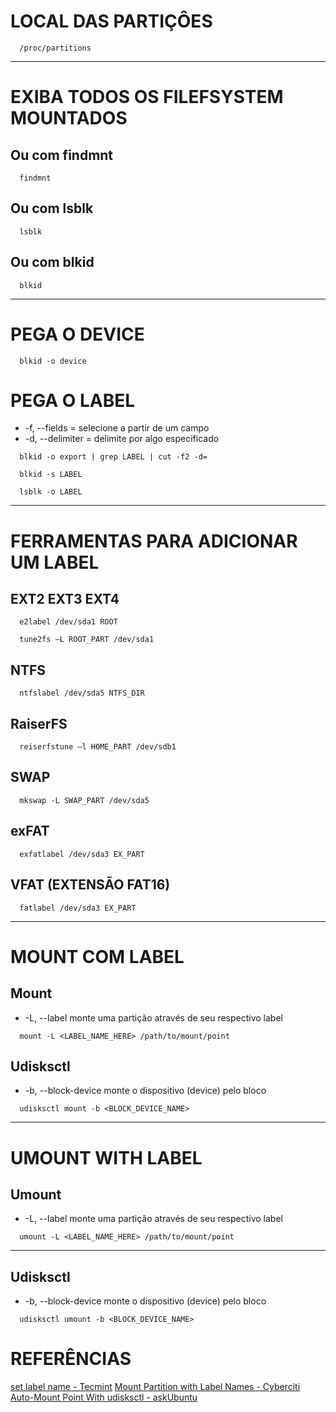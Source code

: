 # LOCAL DAS PARTIÇÔES
```
  /proc/partitions
```  

---

# EXIBA TODOS OS FILEFSYSTEM MOUNTADOS
## Ou com findmnt
```
  findmnt
```  

## Ou com lsblk
```
  lsblk
```    

## Ou com blkid
```
  blkid
```  

---

# PEGA O DEVICE
```
  blkid -o device
```  

# PEGA O LABEL
* -f<LIST>, --fields <LIST>		    = selecione a partir de um campo
* -d<DELIMITADOR>, --delimiter<DELIMITADOR> = delimite por algo especificado 
```
  blkid -o export | grep LABEL | cut -f2 -d=
```

```
  blkid -s LABEL
```

```
  lsblk -o LABEL
```  

---

# FERRAMENTAS PARA ADICIONAR UM LABEL
## EXT2 EXT3 EXT4
```
  e2label /dev/sda1 ROOT
```

```
  tune2fs –L ROOT_PART /dev/sda1
```  

## NTFS
```
  ntfslabel /dev/sda5 NTFS_DIR
```  

## RaiserFS
```
  reiserfstune –l HOME_PART /dev/sdb1
```  

## SWAP
```
  mkswap -L SWAP_PART /dev/sda5
```  

## exFAT
```
  exfatlabel /dev/sda3 EX_PART
```  

## VFAT (EXTENSÃO FAT16)
```
  fatlabel /dev/sda3 EX_PART
```  

---

# MOUNT COM LABEL
## Mount
* -L, --label 		    monte uma partição através de seu respectivo label  
```
  mount -L <LABEL_NAME_HERE> /path/to/mount/point
```  

## Udisksctl
* -b, --block-device        monte o dispositivo (device) pelo bloco
```
  udisksctl mount -b <BLOCK_DEVICE_NAME>
```  

---

# UMOUNT WITH LABEL
## Umount
* -L, --label		    monte uma partição através de seu respectivo label  
```
  umount -L <LABEL_NAME_HERE> /path/to/mount/point
```  

---

## Udisksctl
* -b, --block-device        monte o dispositivo (device) pelo bloco
```
  udisksctl umount -b <BLOCK_DEVICE_NAME>
```  

# REFERÊNCIAS
[set label name - Tecmint](https://www.tecmint.com/change-modify-linux-disk-partition-label-names/)
[Mount Partition with Label Names - Cyberciti](https://www.cyberciti.biz/faq/rhel-centos-debian-fedora-mount-partition-label/)
[Auto-Mount Point With udisksctl - askUbuntu](https://askubuntu.com/questions/342188/how-to-auto-mount-from-command-line)
